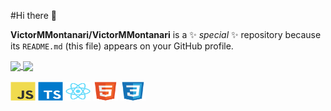 #Hi there 👋

**VictorMMontanari/VictorMMontanari** is a ✨ _special_ ✨ repository because its `README.md` (this file) appears on your GitHub profile.

<div>
    <a href="https://github.com/VictorMMontanari/github-readme-stats">
      <img height=200 align="center" src="https://github-readme-stats.vercel.app/api?username=VictorMMontanari" />
    </a>
    <a href="https://github.com/VictorMMontanari/convoychat">
      <img height=200 align="center" src="https://github-readme-stats.vercel.app/api/top-langs?username=VictorMMontanari&layout=compact&langs_count=8&card_width=320" />
    </a>
</div>
    <div style="display: inline_block"><br>
    <img align="center" alt="Dev-Js" height="30" width="40" src="https://raw.githubusercontent.com/devicons/devicon/master/icons/javascript/javascript-original.svg" />
    <img align="center" alt="Dev-Ts" height="30" width="40" src="https://raw.githubusercontent.com/devicons/devicon/master/icons/typescript/typescript-original.svg" />
    <img align="center" alt="Dev-React" height="30" width="40" src="https://raw.githubusercontent.com/devicons/devicon/master/icons/react/react-original.svg" />
    <img align="center" alt="Dev-HTML" height="30" width="40" src="https://raw.githubusercontent.com/devicons/devicon/master/icons/html5/html5-original.svg" />
<img align="center" alt="Dev-CSS" height="30" width="40" src="https://raw.githubusercontent.com/devicons/devicon/master/icons/css3/css3-original.svg"/>
</div>



